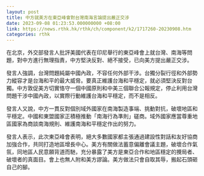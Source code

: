 ```yaml
---
layout: post
title: 中方就美方在東亞峰會對台灣南海言論提出嚴正交涉
date: 2023-09-08 01:23:53.000000000 +08:00
link: https://news.rthk.hk/rthk/ch/component/k2/1717260-20230908.htm
categories: rthk
---
```


在北京，外交部發言人批評美國代表在印尼舉行的東亞峰會上就台灣、南海等問題，對中方進行無理指責，中方堅決反對、絕不接受，已向美方提出嚴正交涉。

發言人強調，台灣問題純屬中國內政，不容任何外部干涉。台獨分裂行徑和外部勢力縱容才是台海和平的最大威脅。要真正維護台海和平穩定，就必須堅決反對台獨。中方敦促美方切實恪守一個中國原則和中美三個聯合公報規定，停止利用台灣問題干涉中國內政，以實際行動維護台海和平穩定，而不是相反。

發言人又說，中方一貫反對個別域外國家在南海製造事端、挑動對抗，破壞地區和平穩定。中國和東盟國家正積極推動「南海行為準則」磋商。域外國家應當尊重地區國家為商談南海規則、維護南海和平穩定作出的努力。

發言人表示，此次東亞峰會表明，絕大多數國家都主張通過建設性對話和友好協商加強合作，共同打造地區增長中心。美方有關做法蓄意偏離會議主題，破壞合作氣氛，同地區人民意願背道而馳，充分暴露了美方是東亞合作和地區穩定的攪局者、破壞者的真面目。會上也無人附和美方謬論。美方做法只會自取其辱，搬起石頭砸自己的腳。
